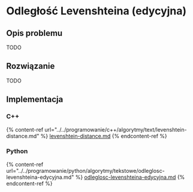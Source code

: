 # Odległość Levenshteina (edycyjna)

## Opis problemu

TODO

## Rozwiązanie

TODO

## Implementacja

### C++

{% content-ref url="../../programowanie/c++/algorytmy/text/levenshtein-distance.md" %}
[levenshtein-distance.md](../../programowanie/c++/algorytmy/text/levenshtein-distance.md)
{% endcontent-ref %}

### Python

{% content-ref url="../../programowanie/python/algorytmy/tekstowe/odleglosc-levenshteina-edycyjna.md" %}
[odleglosc-levenshteina-edycyjna.md](../../programowanie/python/algorytmy/tekstowe/odleglosc-levenshteina-edycyjna.md)
{% endcontent-ref %}
